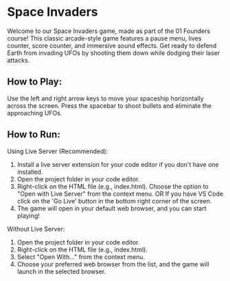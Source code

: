 # Space Invaders

Welcome to our Space Invaders game, made as part of the 01 Founders course! This classic arcade-style game features a pause menu, lives counter, score counter, and immersive sound effects. Get ready to defend Earth from invading UFOs by shooting them down while dodging their laser attacks.

## How to Play:
Use the left and right arrow keys to move your spaceship horizontally across the screen. Press the spacebar to shoot bullets and eliminate the approaching UFOs. 

## How to Run: 
Using Live Server (Recommended):
1. Install a live server extension for your code editor if you don't have one installed.
2. Open the project folder in your code editor.
3. Right-click on the HTML file (e.g., index.html). Choose the option to "Open with Live Server" from the context menu.
   OR
   If you have VS Code click on the 'Go Live' button in the bottom right corner of the screen.
4. The game will open in your default web browser, and you can start playing!

Without Live Server:
1. Open the project folder in your code editor.
2. Right-click on the HTML file (e.g., index.html).
3. Select "Open With..." from the context menu.
4. Choose your preferred web browser from the list, and the game will launch in the selected browser.
